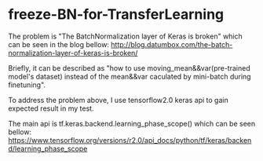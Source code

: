 # freeze-BN-for-TransferLearning
The problem is "The BatchNormalization layer of Keras is broken" which can be seen in the blog bellow:
http://blog.datumbox.com/the-batch-normalization-layer-of-keras-is-broken/

Briefly, it can be described as "how to use moving_mean&&var(pre-trained model's dataset) instead of the mean&&var caculated by mini-batch during finetuning".

To address the problem above, I use tensorflow2.0 keras api to gain expected result in my test.

The main api is tf.keras.backend.learning_phase_scope() which can be seen bellow:
https://www.tensorflow.org/versions/r2.0/api_docs/python/tf/keras/backend/learning_phase_scope
